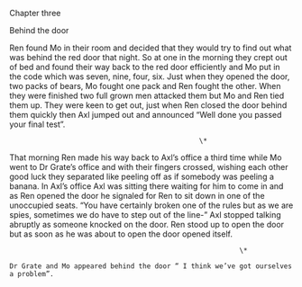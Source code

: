 

Chapter three

Behind the door

Ren found Mo in their room and decided that they would try to find out what was behind the red door that night. So at one in the morning they crept out of bed and found their way back to the red door efficiently and Mo put in the code which was seven, nine, four, six. Just when they opened the door, two packs of bears, Mo fought one pack and Ren fought the other. When they were finished two full grown men attacked them but Mo and Ren tied them up. They were keen to get out, just when Ren closed the door behind them quickly then Axl jumped out and announced “Well done you passed your final test”. 

                                                   \*

That morning Ren made his way back to Axl’s office a third time while Mo went to Dr Grate’s office and with their fingers crossed, wishing each other good luck they separated like peeling off as if somebody was peeling a banana. In Axl’s office Axl was sitting there waiting for him to come in and as Ren opened the door he signaled for Ren to sit down in one of the unoccupied seats. “You have certainly broken one of the rules but as we are spies, sometimes we do have to step out of the line-” Axl stopped talking abruptly as someone knocked on the door. Ren stood up to open the door but as soon as he was about to open the door opened itself.

                                                             \*

	Dr Grate and Mo appeared behind the door “ I think we’ve got ourselves a problem”.   
